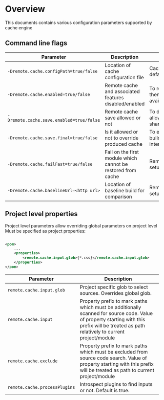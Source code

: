 <!---
 Licensed to the Apache Software Foundation (ASF) under one or more
 contributor license agreements.  See the NOTICE file distributed with
 this work for additional information regarding copyright ownership.
 The ASF licenses this file to You under the Apache License, Version 2.0
 (the "License"); you may not use this file except in compliance with
 the License.  You may obtain a copy of the License at

      http://www.apache.org/licenses/LICENSE-2.0

 Unless required by applicable law or agreed to in writing, software
 distributed under the License is distributed on an "AS IS" BASIS,
 WITHOUT WARRANTIES OR CONDITIONS OF ANY KIND, either express or implied.
 See the License for the specific language governing permissions and
 limitations under the License.
-->

# Overview

This documents contains various configuration parameters supported by cache engine

## Command line flags

| Parameter   | Description | Usage Scenario |
| ----------- | ----------- | ----------- |
| `-Dremote.cache.configPath=true/false`    | Location of cache configuration file                          | Cache config is not in default location |
| `-Dremote.cache.enabled=true/false`       | Remote cache and associated features disabled/enabled         | To remove noise from logs then remote cache is not available |
| `-Dremote.cache.save.enabled=true/false`  | Remote cache save allowed or not                              | To designate nodes which allowed to push in remote shared cache |
| `-Dremote.cache.save.final=true/false`    | Is it allowed or not to override produced cache               | To ensure that reference build is not overridden by interim build |
| `-Dremote.cache.failFast=true/false`      | Fail on the first module which cannot be restored from cache  | Remote cache setup/tuning/troubleshooting |
| `-Dremote.cache.baselineUrl=<http url>`   | Location of baseline build for comparison                     | Remote cache setup/tuning/troubleshooting |

## Project level properties

Project level parameters allow overriding global parameters on project level Must be specified as project properties:

```xml

<pom>
    ...
    <properties>
        <remote.cache.input.glob>{*.css}</remote.cache.input.glob>
    </properties>
</pom>
```

| Parameter                     | Description |
| ----------------------------- | ----------- |
| `remote.cache.input.glob`     | Project specific glob to select sources. Overrides global glob. |
| `remote.cache.input`          | Property prefix to mark paths which must be additionally scanned for source code. Value of property starting with this prefix will be treated as path relatively to current project/module |
| `remote.cache.exclude`        | Property prefix to mark paths which must be excluded from source code search. Value of property starting with this prefix will be treated as path to current project/module  |
| `remote.cache.processPlugins` | Introspect plugins to find inputs or not. Default is true. |
